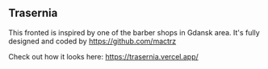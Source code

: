 ## Trasernia

This fronted is inspired by one of the barber shops in Gdansk area.
It's fully designed and coded by https://github.com/mactrz

Check out how it looks here: 
https://trasernia.vercel.app/
